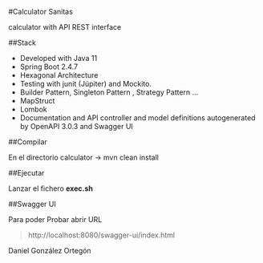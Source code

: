 #Calculator Sanitas

calculator with API REST interface

##Stack

- Developed with Java 11
- Spring Boot 2.4.7
- Hexagonal Architecture
- Testing with junit (Júpiter) and Mockito. 
- Builder Pattern, Singleton Pattern , Strategy Pattern ...
- MapStruct
- Lombok
- Documentation and API controller and model definitions autogenerated by OpenAPI 3.0.3 and Swagger UI

##Compilar 

En el directorio  calculator   ->  mvn clean install

##Ejecutar

Lanzar el fichero **exec.sh**

##Swagger UI

Para poder Probar abrir  URL
> http://localhost:8080/swagger-ui/index.html


Daniel González Ortegón
